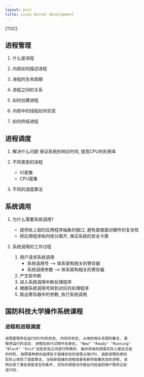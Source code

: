 ```yaml
---
layout: post
title: Linux Kernel Development
---
```


[TOC]

## 进程管理

1. 什么是进程

2. 内核如何描述进程

3. 进程的生命周期

4. 进程之间的关系

5. 如何创建进程

6. 内核中的线程如何实现

7. 如何终结进程

## 进程调度

1. 解决什么问题
   保证系统的响应时间, 提高CPU的利用率

2. 不同类型的进程
   - IO密集
   - CPU密集

3. 不同的调度算法

## 系统调用

1. 为什么需要系统调用?
   - 提供给上层的应用程序抽象的接口, 避免直接面对硬件的复杂性
   - 把应用程序和内核分离开, 保证系统的安全卡靠

2. 系统调用的工作过程
   1) 用户请求系统调用
      - 系统调用号  --> 体系架构相关的寄存器
      - 系统调用参数 --> 体系架构相关的寄存器
   2) 产生软中断
   3) 进入系统调用中断处理程序
   4) 根据系统调用号转到对应的处理程序
   5) 取出寄存器中的参数, 执行系统调用

## 国防科技大学操作系统课程

### 进程和进程调度
    进程是程序在运行时CPU的状态, 内存的状态, 占用的相关资源的集合, 是
    程序运行的活动. 进程在执行过程中总是在, "New" "Ready" "Running"
    "Block" "Exit"这些状态之间进行转换的. 操作系统的调度实际上是在合适
    的时机, 按照某种原则选择处于就绪状态的进程占用CPU, 选取进程的原则
    实际上体现了调度算法, 当有新就绪的进程或者有新的阻塞状态的进程, 说
    明出现了满足调度发生的条件, 实际的调度动作是在内核返回用户程序之前
    进行的.